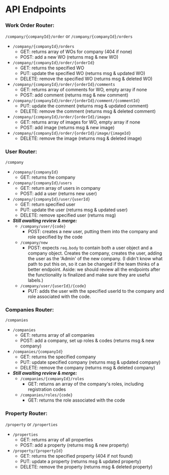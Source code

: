 # API Endpoints

### Work Order Router:

`/company/{companyId}/order` or `/company/{companyId}/orders`

- `/company/{companyId}/orders`
  - GET: returns array of WOs for company (404 if none)
  - POST: add a new WO (returns msg & new WO)
- `/company/{companyId}/order/{orderId}`
  - GET: returns the specified WO
  - PUT: update the specified WO (returns msg & updated WO)
  - DELETE: remove the specified WO (returns msg & deleted WO)
- `/company/{companyId}/order/{orderId}/comments`
  - GET: returns array of comments for WO, empty array if none
  - POST: add comment (returns msg & new comment)
- `/company/{companyId}/order/{orderId}/comment/{commentId}`
  - PUT: update the comment (returns msg & updated comment)
  - DELETE: remove the comment (returns msg & deleted comment)
- `/company/{companyId}/order/{orderId}/images`
  - GET: returns array of images for WO, empty array if none
  - POST: add image (returns msg & new image)
- `/company/{companyId}/order/{orderId}/image/{imageId}`
  - DELETE: remove the image (returns msg & deleted image)

### User Router:

`/company`

- `/company/{companyId}`
  - GET: returns the company
- `/company/{companyId}/users`
  - GET: return array of users in company
  - POST: add a user (returns new user)
- `/company/{companyId}/user/{userId}`
  - GET: return specified user
  - PUT: update the user (returns msg & updated user)
  - DELETE: remove specified user (returns msg)
- **_Still awaiting review & merge:_**
  - `/company/user/{code}`
    - POST: creates a new user, putting them into the company and role specified by the code
  - `/company/new`
    - POST: expects `req.body` to contain both a user object and a company object. Creates the company, creates the user, adding the user as the 'Admin' of the new company. (I didn't know what path to put this on, so it can be changed if the team thinks of a better endpoint. Aside: we should review all the endpoints after the functionality is finalized and make sure they are useful labels.)
  - `/company/user/{userId}/{code}`
    - PUT: adds the user with the specified userId to the company and role associated with the code.

### Companies Router:

`/companies`

- `/companies`
  - GET: returns array of all companies
  - POST: add a company, set up roles & codes (returns msg & new company)
- `/companies/{companyId}`
  - GET: returns the specified company
  - PUT: update specified company (returns msg & updated company)
  - DELETE: remove the company (returns msg & deleted company)
- **_Still awaiting review & merge:_**
  - `/companies/{companyId}/roles`
    - GET: returns an array of the company's roles, including registration codes
  - `/companies/roles/{code}`
    - GET: returns the role associated with the code

### Property Router:

`/property` or `/properties`

- `/properties`
  - GET: returns array of all properties
  - POST: add a property (returns msg & new property)
- `/property/{propertyId}`
  - GET: returns the specified property (404 if not found)
  - PUT: update a property (returns msg & updated property)
  - DELETE: remove the property (returns msg & deleted property)
